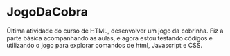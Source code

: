 # JogoDaCobra
Última atividade do curso de HTML, desenvolver um jogo da cobrinha. Fiz a parte básica acompanhando as aulas, e agora estou testando códigos e utilizando o jogo para explorar comandos de html, Javascript e CSS. 

